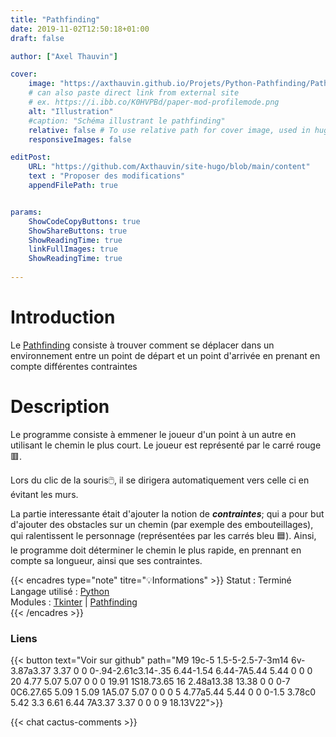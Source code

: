 ```yaml
---
title: "Pathfinding"
date: 2019-11-02T12:50:18+01:00
draft: false

author: ["Axel Thauvin"]

cover:
    image: "https://axthauvin.github.io/Projets/Python-Pathfinding/Pathfind-Game.png"
    # can also paste direct link from external site
    # ex. https://i.ibb.co/K0HVPBd/paper-mod-profilemode.png
    alt: "Illustration"
    #caption: "Schéma illustrant le pathfinding"
    relative: false # To use relative path for cover image, used in hugo Page-bundles
    responsiveImages: false

editPost:
    URL: "https://github.com/Axthauvin/site-hugo/blob/main/content"
    text : "Proposer des modifications"
    appendFilePath: true


params:
    ShowCodeCopyButtons: true
    ShowShareButtons: true
    ShowReadingTime: true
    linkFullImages: true
    ShowReadingTime: true
    
---
```


# Introduction

Le [Pathfinding](https://fr.wikipedia.org/wiki/Recherche_de_chemin) consiste à trouver comment se déplacer dans un environnement entre un point de départ et un point d'arrivée en prenant en compte différentes contraintes

# Description 
Le programme consiste à emmener le joueur d'un point à un autre en utilisant le chemin le plus court.
Le joueur est représenté par le carré rouge 🟥.



Lors du clic de la souris🖱️, il se dirigera automatiquement vers celle ci en évitant les murs.

La partie interessante était d'ajouter la notion de ***contraintes***; qui a pour but d'ajouter des obstacles sur un chemin (par exemple des embouteillages), qui ralentissent le personnage (représentées par les carrés bleu 🟦).
Ainsi, le programme doit déterminer le chemin le plus rapide, en prennant en compte sa longueur, ainsi que ses contraintes.



{{< encadres type="note" titre="💡Informations" >}}
  Statut : Terminé <br>
  Langage utilisé : <a href="https://www.python.org/">Python </a> <br>
  Modules : <a href="http://tkinter.fdex.eu/doc/intro.html">Tkinter</a> | <a href="https://pypi.org/project/pathfinding/">Pathfinding</a> <br>
{{< /encadres >}}

### Liens 

{{< button text="Voir sur github" path="M9 19c-5 1.5-5-2.5-7-3m14 6v-3.87a3.37 3.37 0 0 0-.94-2.61c3.14-.35 6.44-1.54 6.44-7A5.44 5.44 0 0 0 20 4.77 5.07 5.07 0 0 0 19.91 1S18.73.65 16 2.48a13.38 13.38 0 0 0-7 0C6.27.65 5.09 1 5.09 1A5.07 5.07 0 0 0 5 4.77a5.44 5.44 0 0 0-1.5 3.78c0 5.42 3.3 6.61 6.44 7A3.37 3.37 0 0 0 9 18.13V22">}}


{{< chat cactus-comments >}}